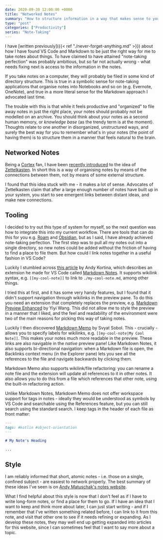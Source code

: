 ```yaml
---
date: 2020-09-30 12:00:00 +0000
title: "Networked Notes"
summary: "How to structure information in a way that makes sense to you."
type: "post"
categories: ["Productivity"]
series: "Note-Taking"
---
```


I have [written previously]({{< ref "./never-forget-anything.md" >}}) about how I have found VS Code and Markdown to be just the right way for me to take notes about things. To have claimed to have attained "note-taking perfection" was probably ambitious, but so far not actually wrong - what needs fixing next is access to the information in the notes.

If you take notes on a computer, they will probably be filed in some kind of directory structure. This is true in a symbolic sense for note-taking applications that organise notes into Notebooks and so on (e.g. Evernote, OneNote), and true in a more literal sense for the Markdown approach I advocated last time.

The trouble with this is that while it feels productive and "organized" to file away notes in just the right place, your notes should probably not be modelled on an archive. You should think about your notes as a second human memory, or *knowledge base* (as the trendy term is at the moment). Thoughts relate to one another in disorganized, unstructured ways, and surely the best way for you to remember what's in your notes (the point of having them) is to structure them in a manner that feels natural to the brain.

## Networked Notes

Being a [Cortex](https://www.relay.fm/cortex/) fan, I have been [recently introduced](https://www.relay.fm/cortex/105) to the idea of [Zettelkasten](https://en.wikipedia.org/wiki/Zettelkasten). In short this is a way of organising notes by means of the connections between them, not by means of some external structure.

I found that this idea stuck with me - it makes a lot of sense. Advocates of Zettelkasten claim that after a large enough number of notes have built up in your system, you start to see emergent links between distant ideas, and make new connections.

## Tooling

I decided to try out this type of system for myself, so the next question was how to integrate this into my current workflow. There are tools that can do this for you e.g. [Roam](https://roamresearch.com/) and [Obsidian](https://obsidian.md/), but as I said, I have already achieved note-taking perfection. The first step was to pull all my notes out into a single directory, so new notes could be added without the friction of having to find a place to file them. But how could I link notes together in a useful fashion in VS Code?

Luckily I stumbled across [this article](https://kortina.nyc/essays/suping-up-vs-code-as-a-markdown-notebook/) by Andy Kortina, which describes an extension he made for VS Code called [Markdown Notes](https://marketplace.visualstudio.com/items?itemName=kortina.vscode-markdown-notes). It supports wikilink syntax, e.g. `[[my-cool-note]]` to link to `./my-cool-note.md`, among other things.

I tried this at first, and it has some very handy features, but I found that it didn't support navigation through wikilinks in the preview pane. To do this you need an extension that completely replaces the preview, e.g. [Markdown Preview Enhanced](https://marketplace.visualstudio.com/items?itemName=shd101wyy.markdown-preview-enhanced) by Yiyi Wang. This did not allow me to style the preview in a manner that I liked, and the feel and readability of the environment were two of the main reasons for picking this way of taking notes.

Luckily I then discovered [Markdown Memo](https://marketplace.visualstudio.com/items?itemName=svsool.markdown-memo) by Svyat Sobol. This - crucially - allows you to specify labels for wikilinks, e.g. `[[my-cool-note|My Cool Note]]`. This makes your notes much more readable in the preview. These links are also navigable in the *native* preview pane! Like Markdown Notes, it also supports bi-directional navigation: when a Markdown file is open, the Backlinks context menu (in the Explorer pane) lets you see all the references to the file and navigate backwards by clicking them.

Markdown Memo also supports wikilink/file refactoring: you can rename a note file and the extension will update all references to it in other notes. It also allows you to do this from a file which references that other note, using the built-in refactoring action.

Unlike Markdown Notes, Markdown Memo does not offer workspace support for tags in notes - ideally they would be understood as symbols by VS Code and searchable using the References feature, but you can still search using the standard search. I keep tags in the header of each file as front matter:

```markdown
---
tags: #kotlin #object-orientation
---

# My Note's Heading

...
```

## Style

I am reliably informed that short, atomic notes - i.e. those on a single, confined subject - are easiest to network properly. The best summary of these ideas I've seen is on [Andy Matuschak's notes website](https://notes.andymatuschak.org/z4SDCZQeRo4xFEQ8H4qrSqd68ucpgE6LU155C).

What I find helpful about this style is now that I don't feel as if I have to write long-form notes, or find a place for them to go. If I have an idea that I want to keep and think more about later, I can just start writing - and if I remember that I've written something related before, I can link to it from this note, and visit that other one to see if it needs refining or expanding. As I develop these notes, they may well end up getting expanded into articles for this website, since I can sometimes feel that I want to say more about a topic.
